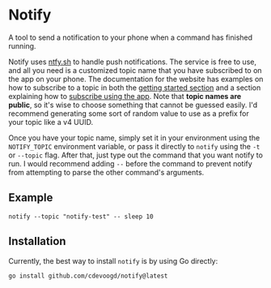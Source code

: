 # Notify
A tool to send a notification to your phone when a command has finished running.

Notify uses [ntfy.sh](https://ntfy.sh/) to handle push notifications. The service is free to use, and all you need is a customized topic name that you have subscribed to on the app on your phone. The documentation for the website has examples on how to subscribe to a topic in both the [getting started section](https://docs.ntfy.sh/#step-1-get-the-app) and a section explaining how to [subscribe using the app](https://docs.ntfy.sh/subscribe/phone/). Note that **topic names are public**, so it's wise to choose something that cannot be guessed easily. I'd recommend generating some sort of random value to use as a prefix for your topic like a v4 UUID.

Once you have your topic name, simply set it in your environment using the `NOTIFY_TOPIC` environment variable, or pass it directly to `notify` using the `-t` or `--topic` flag. After that, just type out the command that you want notify to run. I would recommend adding `--` before the command to prevent notify from attempting to parse the other command's arguments.

## Example
```shell
notify --topic "notify-test" -- sleep 10
```

## Installation
Currently, the best way to install `notify` is by using Go directly:
```shell
go install github.com/cdevoogd/notify@latest
```
